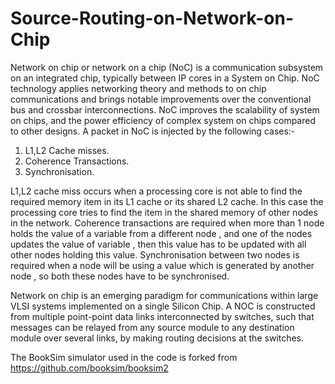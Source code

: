 # Source-Routing-on-Network-on-Chip

Network on chip or network on a chip (NoC) is a communication subsystem on an integrated chip, typically between IP cores in a System on Chip. NoC technology applies networking theory and methods to on chip communications and brings notable improvements over the conventional bus and  crossbar interconnections. NoC improves the scalability of system on chips, and the power efficiency of complex system on chips compared to other designs. A packet in NoC is injected by the following cases:-

1) L1,L2 Cache misses.
2) Coherence Transactions.
3) Synchronisation.

 L1,L2 cache miss occurs when a processing core is not able to find the required memory item in its L1 cache or its shared L2 cache. In this case the processing core tries to find the item in the shared memory of other nodes in the network. Coherence transactions are required when more than 1 node holds the value of a variable from a different node , and one of the nodes updates the value of variable , then this value has to be updated with all other nodes holding this value. Synchronisation between two nodes is required when a node will be using a value which is generated by another node , so both these nodes have to be synchronised.

Network on chip  is an  emerging paradigm for communications within large VLSI systems implemented on a single Silicon Chip. A NOC is constructed from multiple point-point data links interconnected by switches, such that messages can be relayed from any source module to any destination module over several links, by making routing decisions at the switches.

The BookSim simulator used in the code is forked from https://github.com/booksim/booksim2

